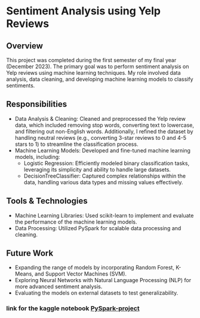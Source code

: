 # Sentiment Analysis using Yelp Reviews
## Overview
This project was completed during the first semester of my final year (December 2023). The primary goal was to perform sentiment analysis on Yelp reviews using machine learning techniques. My role involved data analysis, data cleaning, and developing machine learning models to classify sentiments.

## Responsibilities
- Data Analysis & Cleaning: Cleaned and preprocessed the Yelp review data, which included removing stop words, converting text to lowercase, and filtering out non-English words. Additionally, I refined the dataset by handling neutral reviews (e.g., converting 3-star reviews to 0 and 4-5 stars to 1) to streamline the classification process.
- Machine Learning Models: Developed and fine-tuned machine learning models, including:
  - Logistic Regression: Efficiently modeled binary classification tasks, leveraging its simplicity and ability to handle large datasets.
  - DecisionTreeClassifier: Captured complex relationships within the data, handling various data types and missing values effectively.
## Tools & Technologies
- Machine Learning Libraries: Used scikit-learn to implement and evaluate the performance of the machine learning models.
- Data Processing: Utilized PySpark for scalable data processing and cleaning.
## Future Work
- Expanding the range of models by incorporating Random Forest, K-Means, and Support Vector Machines (SVM).
- Exploring Neural Networks with Natural Language Processing (NLP) for more advanced sentiment analysis.
- Evaluating the models on external datasets to test generalizability.

### link for the kaggle notebook [PySpark-project](https://www.kaggle.com/code/mamado161/pyspark-project)
